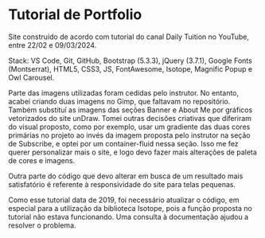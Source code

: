 # Tutorial de Portfolio

Site construído de acordo com tutorial do canal Daily Tuition no YouTube, entre 22/02 e 09/03/2024.</br>

Stack: VS Code, Git, GitHub, Bootstrap (5.3.3), jQuery (3.7.1), Google Fonts (Montserrat), HTML5, CSS3, JS, FontAwesome, Isotope, Magnific Popup e Owl Carousel.</br>

Parte das imagens utilizadas foram cedidas pelo instrutor. No entanto, acabei criando duas imagens no Gimp, que faltavam no repositório. Também substituí as imagens das seções Banner e About Me por gráficos vetorizados do site unDraw. Tomei outras decisões criativas que diferiram do visual proposto, como por exemplo, usar um gradiente das duas cores primárias no projeto ao invés da imagem proposta pelo instrutor na seção de Subscribe, e optei por um container-fluid nessa seção. Isso me fez querer personalizar mais o site, e logo devo fazer mais alterações de paleta de cores e imagens.</br>

Outra parte do código que devo alterar em busca de um resultado mais satisfatório é referente à responsividade do site para telas pequenas.</br>

Como esse tutorial data de 2019, foi necessário atualizar o código, em especial para a utilização da biblioteca Isotope, pois a função proposta no tutorial não estava funcionando. Uma consulta à documentação ajudou a resolver o problema.</br>
